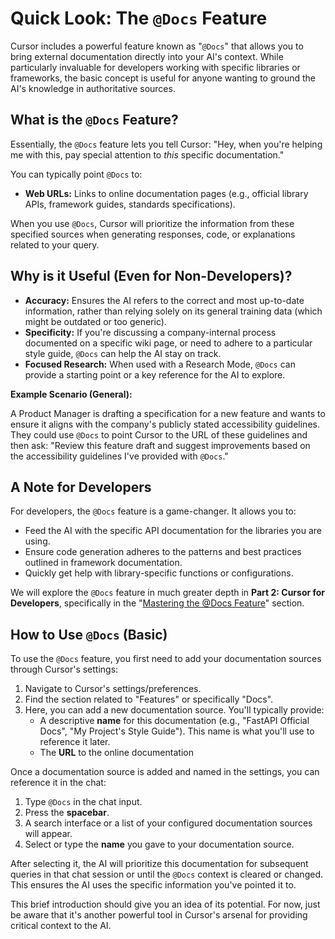 # Quick Look: The `@Docs` Feature

Cursor includes a powerful feature known as "`@Docs`" that allows you to bring external documentation directly into your AI's context. While particularly invaluable for developers working with specific libraries or frameworks, the basic concept is useful for anyone wanting to ground the AI's knowledge in authoritative sources.

## What is the `@Docs` Feature?

Essentially, the `@Docs` feature lets you tell Cursor: "Hey, when you're helping me with this, pay special attention to *this* specific documentation."

You can typically point `@Docs` to:

-   **Web URLs:** Links to online documentation pages (e.g., official library APIs, framework guides, standards specifications).

When you use `@Docs`, Cursor will prioritize the information from these specified sources when generating responses, code, or explanations related to your query.

## Why is it Useful (Even for Non-Developers)?

-   **Accuracy:** Ensures the AI refers to the correct and most up-to-date information, rather than relying solely on its general training data (which might be outdated or too generic).
-   **Specificity:** If you're discussing a company-internal process documented on a specific wiki page, or need to adhere to a particular style guide, `@Docs` can help the AI stay on track.
-   **Focused Research:** When used with a Research Mode, `@Docs` can provide a starting point or a key reference for the AI to explore.

**Example Scenario (General):**

A Product Manager is drafting a specification for a new feature and wants to ensure it aligns with the company's publicly stated accessibility guidelines. They could use `@Docs` to point Cursor to the URL of these guidelines and then ask: "Review this feature draft and suggest improvements based on the accessibility guidelines I've provided with `@Docs`."

## A Note for Developers

For developers, the `@Docs` feature is a game-changer. It allows you to:

-   Feed the AI with the specific API documentation for the libraries you are using.
-   Ensure code generation adheres to the patterns and best practices outlined in framework documentation.
-   Quickly get help with library-specific functions or configurations.

We will explore the `@Docs` feature in much greater depth in **Part 2: Cursor for Developers**, specifically in the "[Mastering the @Docs Feature](../02-Cursor-for-Developers/01-Mastering-the-Docs-Feature.md)" section.

## How to Use `@Docs` (Basic)

To use the `@Docs` feature, you first need to add your documentation sources through Cursor's settings:

1.  Navigate to Cursor's settings/preferences.
2.  Find the section related to "Features" or specifically "Docs".
3.  Here, you can add a new documentation source. You'll typically provide:
    *   A descriptive **name** for this documentation (e.g., "FastAPI Official Docs", "My Project's Style Guide"). This name is what you'll use to reference it later.
    *   The **URL** to the online documentation 

Once a documentation source is added and named in the settings, you can reference it in the chat:

1.  Type `@Docs` in the chat input.
2.  Press the **spacebar**.
3.  A search interface or a list of your configured documentation sources will appear.
4.  Select or type the **name** you gave to your documentation source.

After selecting it, the AI will prioritize this documentation for subsequent queries in that chat session or until the `@Docs` context is cleared or changed. This ensures the AI uses the specific information you've pointed it to.

This brief introduction should give you an idea of its potential. For now, just be aware that it's another powerful tool in Cursor's arsenal for providing critical context to the AI. 